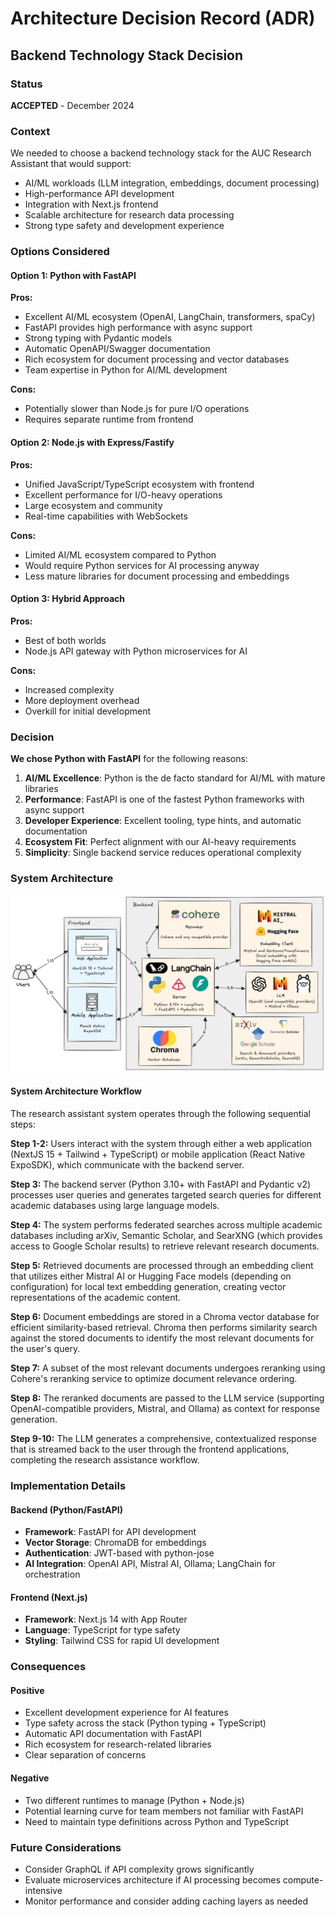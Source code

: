 <!-- TODO: Maybe add more technical decisions -->
<!-- TODO: Why is this in /docs/ while the rest of md files are in /? -->
# Architecture Decision Record (ADR)

## Backend Technology Stack Decision

### Status
**ACCEPTED** - December 2024

### Context
We needed to choose a backend technology stack for the AUC Research Assistant that would support:
- AI/ML workloads (LLM integration, embeddings, document processing)
- High-performance API development
- Integration with Next.js frontend
- Scalable architecture for research data processing
- Strong type safety and development experience

### Options Considered

#### Option 1: Python with FastAPI
**Pros:**
- Excellent AI/ML ecosystem (OpenAI, LangChain, transformers, spaCy)
- FastAPI provides high performance with async support
- Strong typing with Pydantic models
- Automatic OpenAPI/Swagger documentation
- Rich ecosystem for document processing and vector databases
- Team expertise in Python for AI/ML development

**Cons:**
- Potentially slower than Node.js for pure I/O operations
- Requires separate runtime from frontend

#### Option 2: Node.js with Express/Fastify
**Pros:**
- Unified JavaScript/TypeScript ecosystem with frontend
- Excellent performance for I/O-heavy operations
- Large ecosystem and community
- Real-time capabilities with WebSockets

**Cons:**
- Limited AI/ML ecosystem compared to Python
- Would require Python services for AI processing anyway
- Less mature libraries for document processing and embeddings

#### Option 3: Hybrid Approach
**Pros:**
- Best of both worlds
- Node.js API gateway with Python microservices for AI

**Cons:**
- Increased complexity
- More deployment overhead
- Overkill for initial development

### Decision
**We chose Python with FastAPI** for the following reasons:

1. **AI/ML Excellence**: Python is the de facto standard for AI/ML with mature libraries
2. **Performance**: FastAPI is one of the fastest Python frameworks with async support
3. **Developer Experience**: Excellent tooling, type hints, and automatic documentation
4. **Ecosystem Fit**: Perfect alignment with our AI-heavy requirements
5. **Simplicity**: Single backend service reduces operational complexity

### System Architecture

![architecture diagram image](../images/auc-library-diagram.excalidraw.png)

#### System Architecture Workflow

The research assistant system operates through the following sequential steps:

**Step 1-2:** Users interact with the system through either a web application (NextJS 15 + Tailwind + TypeScript) or mobile application (React Native ExpoSDK), which communicate with the backend server.

**Step 3:** The backend server (Python 3.10+ with FastAPI and Pydantic v2) processes user queries and generates targeted search queries for different academic databases using large language models.

**Step 4:** The system performs federated searches across multiple academic databases including arXiv, Semantic Scholar, and SearXNG (which provides access to Google Scholar results) to retrieve relevant research documents.

**Step 5:** Retrieved documents are processed through an embedding client that utilizes either Mistral AI or Hugging Face models (depending on configuration) for local text embedding generation, creating vector representations of the academic content.

**Step 6:** Document embeddings are stored in a Chroma vector database for efficient similarity-based retrieval. Chroma then performs similarity search against the stored documents to identify the most relevant documents for the user's query.

**Step 7:** A subset of the most relevant documents undergoes reranking using Cohere's reranking service to optimize document relevance ordering.

**Step 8:** The reranked documents are passed to the LLM service (supporting OpenAI-compatible providers, Mistral, and Ollama) as context for response generation.

**Step 9-10:** The LLM generates a comprehensive, contextualized response that is streamed back to the user through the frontend applications, completing the research assistance workflow.

### Implementation Details

#### Backend (Python/FastAPI)
- **Framework**: FastAPI for API development
- **Vector Storage**: ChromaDB for embeddings
- **Authentication**: JWT-based with python-jose
- **AI Integration**: OpenAI API, Mistral AI, Ollama; LangChain for orchestration

#### Frontend (Next.js)
- **Framework**: Next.js 14 with App Router
- **Language**: TypeScript for type safety
- **Styling**: Tailwind CSS for rapid UI development

### Consequences

#### Positive
- Excellent development experience for AI features
- Type safety across the stack (Python typing + TypeScript)
- Automatic API documentation with FastAPI
- Rich ecosystem for research-related libraries
- Clear separation of concerns

#### Negative
- Two different runtimes to manage (Python + Node.js)
- Potential learning curve for team members not familiar with FastAPI
- Need to maintain type definitions across Python and TypeScript

### Future Considerations
- Consider GraphQL if API complexity grows significantly
- Evaluate microservices architecture if AI processing becomes compute-intensive
- Monitor performance and consider adding caching layers as needed
